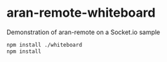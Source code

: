 # aran-remote-whiteboard
Demonstration of aran-remote on a Socket.io sample

```sh
npm install ./whiteboard
npm install
```

